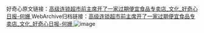 好奇心原文链接：[高级连锁超市前主席开了一家过期便宜食品专卖店_文化_好奇心日报-何姗 ](https://www.qdaily.com/articles/10805.html)
WebArchive归档链接：[高级连锁超市前主席开了一家过期便宜食品专卖店_文化_好奇心日报-何姗 ](http://web.archive.org/web/20170724060058/http://www.qdaily.com:80/articles/10805.html)
![image](http://ww3.sinaimg.cn/large/007d5XDply1g3wcrgnas3j30u03gs1kx)